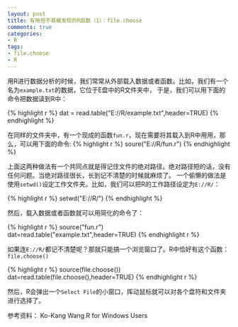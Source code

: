 ```yaml
---
layout: post
title: 有用但不易被发现的R函数（1）：file.choose
comments: true
categories:
- R
tags:
- file.choose
- R
---
```


用R进行数据分析的时候，我们常常从外部载入数据或者函数。比如，我们有一个名为`example.txt`的数据，它位于E盘中的R文件夹中，
于是，我们可以用下面的命令把数据读到R中：

{% highlight r %}
dat = read.table("E://R/example.txt",header=TRUE)
{% endhighlight %}

在同样的文件夹中，有一个现成的函数`fun.r`，现在需要将其载入到R中用用，那么，可以用下面的命令:
{% highlight r %}
soure("E://R/fun.r")
{% endhighlight %}

上面这两种做法有一个共同点就是得记住文件的绝对路径。绝对路径短的话，没有任何问题。当绝对路径很长，长到记不清楚的时候就麻烦了。
一个偷懒的做法是使用`setwd()`设定工作文件夹。比如，我们可以把R的工作路径设定为`E://R/`：

{% highlight r %}
setwd("E://R/")
{% endhighlight %}

然后，载入数据或者函数就可以用简化的命令了：

{% highlight r %}
source("fun.r")
dat=read.table("example.txt",header=TRUE)
{% endhighlight r %}

如果连`E://R/`都记不清楚呢？那就只能搞一个浏览窗口了。R中恰好有这个函数：`file.choose()`

{% highlight r %}
source(file.choose())
dat=read.table(file.choose(),header=TRUE)
{% endhighlight r %}

然后，R会弹出一个`Select File`的小窗口，挥动鼠标就可以对各个盘符和文件夹进行选择了。

参考资料：
Ko-Kang Wang.R for Windows Users


